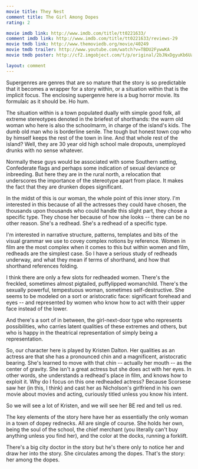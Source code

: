 ```yaml
---
movie title: They Nest
comment title: The Girl Among Dopes
rating: 2

movie imdb link: http://www.imdb.com/title/tt0221633/
comment imdb link: http://www.imdb.com/title/tt0221633/reviews-29
movie tmdb link: http://www.themoviedb.org/movie/40249
movie tmdb trailer: http://www.youtube.com/watch?v=TBDU2FywwKA
movie tmdb poster: http://cf2.imgobject.com/t/p/original/2bJNxDgyuKb6UahqcGucbdEH1D9.jpg

layout: comment
---
```


Supergenres are genres that are so mature that the story is so predictable that it becomes a wrapper for a story within, or a situation within that is the implicit focus. The enclosing supergenre here is a bug horror movie. Its formulaic as it should be. Ho hum. 

The situation within is a town populated dually with simple good folk, all extreme stereotypes denoted in the briefest of shorthands: the warm old woman who here is also the schoolmarm, in charge of the island's kids. The dumb old man who is borderline senile. The tough but honest town cop who by himself keeps the rest of the town in line. And that whole rest of the island? Well, they are 30 year old high school male dropouts, unemployed drunks with no sense whatever.

Normally these guys would be associated with some Southern setting, Confederate flags and perhaps some indication of sexual deviance or inbreeding. But here they are in the rural north, a relocation that underscores the importance of the stereotype apart from place. It makes the fact that they are drunken dopes significant.

In the midst of this is our woman, the whole point of this inner story. I'm interested in this because of all the actresses they could have chosen, the thousands upon thousands who could handle this slight part, they chose a specific type. They chose her because of how she looks -- there can be no other reason. She's a redhead. She's a redhead of a specific type.

I'm interested in narrative structure, patterns, templates and bits of the visual grammar we use to covey complex notions by reference. Women in film are the most complex when it comes to this but within women and film, redheads are the simplest case. So I have a serious study of redheads underway, and what they mean if terms of shorthand, and how that shorthand references folding.

I think there are only a few slots for redheaded women. There's the freckled, sometimes almost pigtailed, puffylipped womanchild. There's the sexually powerful, tempestuous woman, sometimes self-destructive. She seems to be modeled on a sort or aristocratic face: significant forehead and eyes -- and represented by women who know how to act with their upper face instead of the lower.

And there's a sort of in between, the girl-next-door type who represents possibilities, who carries latent qualities of these extremes and others, but who is happy in the theatrical representation of simply being a representation.

So, our character here is played by Kristen Dalton. Her qualities as an actress are that she has a pronounced chin and a magnificent, aristocratic bearing. She's learned to move with that chin -- actually her mouth -- as the center of gravity. She isn't a great actress but she does act with her eyes. In other words, she understands a redhead's place in film, and knows how to exploit it. Why do I focus on this one redheaded actress? Because Scorsese saw her (in this, I think) and cast her as Nicholson's girlfriend in his own movie about movies and acting, curiously titled unless you know his intent.

So we will see a lot of Kristen, and we will see her BE red and tell us red.

The key elements of the story here have her as essentially the only woman in a town of dopey rednecks. All are single of course. She holds her own, being the soul of the school, the chief merchant (you literally can't buy anything unless you find her), and the color at the docks, running a forklift.

There's a big city doctor in the story but he's there only to notice her and draw her into the story. She circulates among the dopes. That's the story: her among the dopes.